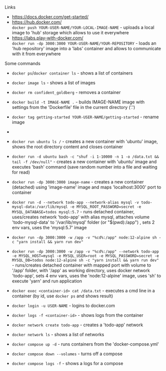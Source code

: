 
Links

- https://docs.docker.com/get-started/
- https://hub.docker.com/ \
`docker push YOUR-USER-NAME/YOUR-LOCAL-IMAGE-NAME` - uploads a local image to 'hub' storage which allows to use it everywhere
- https://labs.play-with-docker.com/ \
`docker run -dp 3000:3000 YOUR-USER-NAME/YOUR-REPOSITORY` - loads an 'hub repository' image into a 'labs' container and allows to communicate with it from everywhere

Some commands

- `docker ps`/`docker container ls` - shows a list of containers
- `docker image ls` - shows a list of images
- `docker rm confident_goldberg` - removes a container
- `docker build -t IMAGE-NAME .` - builds IMAGE-NAME image with settings from the 'Dockerfile' file in the current directory ('.')
- `docker tag getting-started YOUR-USER-NAME/getting-started` - rename image
- 
- `docker run ubuntu ls /` - creates a new container with 'ubuntu' image, shows the root directory content and closes container
- `docker run -d ubuntu bash -c "shuf -i 1-10000 -n 1 -o /data.txt && tail -f /dev/null"` - creates a new container with 'ubuntu' image and executes 'bash' command (save random number into a file and waiting for read)
- `docker run -dp 3000:3000 image-name` - creates a new container (detached) using 'image-name' image and maps 'localhost:3000' port to container
- `docker run -d --network todo-app --network-alias mysql -v todo-mysql-data:/var/lib/mysql -e MYSQL_ROOT_PASSWORD=secret -e MYSQL_DATABASE=todos mysql:5.7` - runs detached container, uses/creates network 'todo-app' with alias mysql, attaches volume 'todo-mysql-data' to '/var/lib/mysql' folder (or "$(pwd):/app") , sets 2 env vars, uses the 'mysql:5.7' image
- `docker run -dp 3000:3000 -w /app -v "%cd%:/app" node:12-alpine sh -c "yarn install && yarn run dev"`
- `docker run -dp 3000:3000 -w /app -v "%cd%:/app" --network todo-app -e MYSQL_HOST=mysql -e MYSQL_USER=root -e MYSQL_PASSWORD=secret -e MYSQL_DB=todos node:12-alpine sh -c "yarn install && yarn run dev"` - runs/creates detached container with mapped port with volume to '/app' folder, with '/app' as working directory, uses docker network 'todo-app', sets 4 env vars, uses the 'node:12-alpine' image, uses 'sh' to execute 'yarn' and run application

- `docker exec <container-id> cat /data.txt` - executes a cmd line in a container (by id, use `docker ps` and shows result)
- `docker login -u USER-NAME` - logins to docker.com
- `docker logs -f <container-id>` - shows logs from the container

- `docker network create todo-app` - creates a 'todo-app' network
- `docker network ls` - shows a list of networks

- `docker compose up -d` - runs containers from the 'docker-compose.yml'
- `docker compose down --volumes` - turns off a compose
- `docker compose logs -f` - shows a logs for a compose
